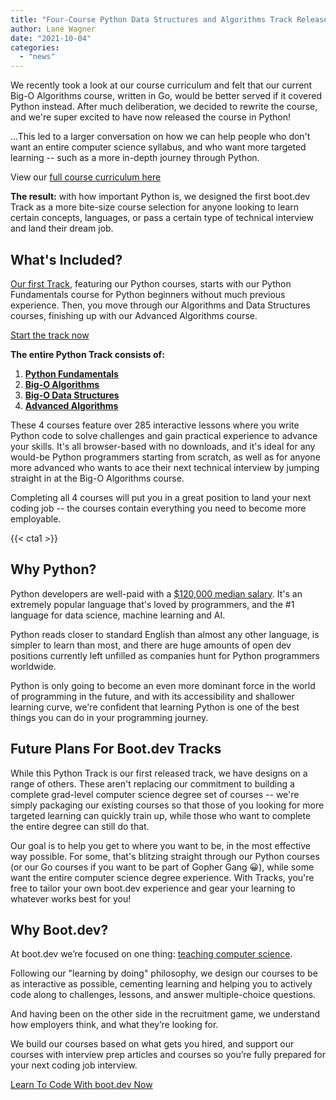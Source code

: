```yaml
---
title: "Four-Course Python Data Structures and Algorithms Track Released"
author: Lane Wagner
date: "2021-10-04"
categories: 
  - "news"
---
```


We recently took a look at our course curriculum and felt that our current Big-O Algorithms course, written in Go, would be better served if it covered Python instead. After much deliberation, we decided to rewrite the course, and we're super excited to have now released the course in Python!

...This led to a larger conversation on how we can help people who don't want an entire computer science syllabus, and who want more targeted learning -- such as a more in-depth journey through Python.

View our [full course curriculum here](https://github.com/bootdotdev/curriculum)

**The result:** with how important Python is, we designed the first boot.dev Track as a more bite-size course selection for anyone looking to learn certain concepts, languages, or pass a certain type of technical interview and land their dream job.

## What's Included?

[Our first Track](https://github.com/bootdotdev/curriculum/blob/main/ALGOS_DS_TRACK.md), featuring our Python courses, starts with our Python Fundamentals course for Python beginners without much previous experience. Then, you move through our Algorithms and Data Structures courses, finishing up with our Advanced Algorithms course.

[Start the track now](https://boot.dev/)

**The entire Python Track consists of:**

1. **[Python Fundamentals](https://boot.dev/learn-python-course/)**
2. **[Big-O Algorithms](https://boot.dev/big-o-algorithms-course/)**
3. **[Big-O Data Structures](https://boot.dev/big-o-data-structures-course/)**
4. **[Advanced Algorithms](https://boot.dev/advanced-algorithms-course/)**

These 4 courses feature over 285 interactive lessons where you write Python code to solve challenges and gain practical experience to advance your skills. It's all browser-based with no downloads, and it's ideal for any would-be Python programmers starting from scratch, as well as for anyone more advanced who wants to ace their next technical interview by jumping straight in at the Big-O Algorithms course.

Completing all 4 courses will put you in a great position to land your next coding job -- the courses contain everything you need to become more employable.

{{< cta1 >}}

## Why Python?

Python developers are well-paid with a [$120,000 median salary](https://insights.stackoverflow.com/survey/2020#technology-what-languages-are-associated-with-the-highest-salaries-worldwide-united-states). It's an extremely popular language that's loved by programmers, and the #1 language for data science, machine learning and AI.

Python reads closer to standard English than almost any other language, is simpler to learn than most, and there are huge amounts of open dev positions currently left unfilled as companies hunt for Python programmers worldwide.

Python is only going to become an even more dominant force in the world of programming in the future, and with its accessibility and shallower learning curve, we're confident that learning Python is one of the best things you can do in your programming journey.

## Future Plans For Boot.dev Tracks

While this Python Track is our first released track, we have designs on a range of others. These aren't replacing our commitment to building a complete grad-level computer science degree set of courses -- we're simply packaging our existing courses so that those of you looking for more targeted learning can quickly train up, while those who want to complete the entire degree can still do that.

Our goal is to help you get to where you want to be, in the most effective way possible. For some, that's blitzing straight through our Python courses (or our Go courses if you want to be part of Gopher Gang 😀), while some want the entire computer science degree experience. With Tracks, you're free to tailor your own boot.dev experience and gear your learning to whatever works best for you!

## Why Boot.dev?

At boot.dev we’re focused on one thing: [teaching computer science](/computer-science/comprehensive-guide-to-learn-computer-science-online/).

Following our "learning by doing" philosophy, we design our courses to be as interactive as possible, cementing learning and helping you to actively code along to challenges, lessons, and answer multiple-choice questions. 

And having been on the other side in the recruitment game, we understand how employers think, and what they’re looking for.

We build our courses based on what gets you hired, and support our courses with interview prep articles and courses so you’re fully prepared for your next coding job interview.

[Learn To Code With boot.dev Now](https://boot.dev/)
